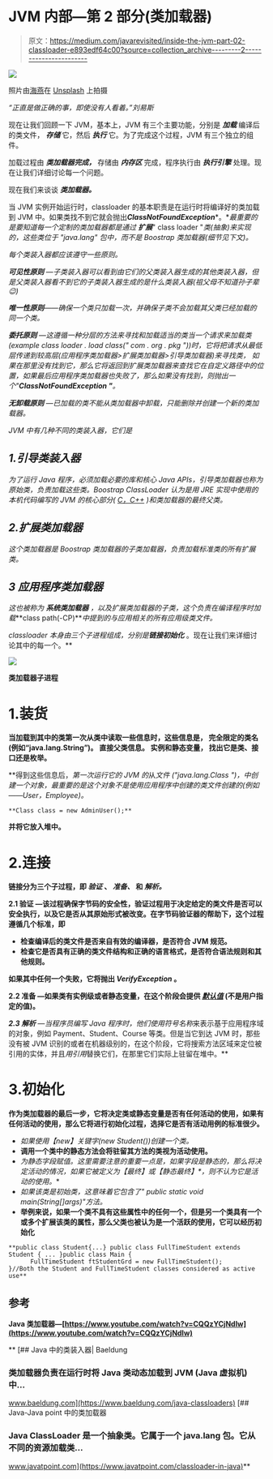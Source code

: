 # JVM 内部—第 2 部分(类加载器)

> 原文：<https://medium.com/javarevisited/inside-the-jvm-part-02-classloader-e893edf64c00?source=collection_archive---------2----------------------->

![](img/2ae037c63ff19aed7788bb4a6d8c5098.png)

照片由[海燕](https://unsplash.com/@petrebels?utm_source=medium&utm_medium=referral)在 [Unsplash](https://unsplash.com?utm_source=medium&utm_medium=referral) 上拍摄

*“正直是做正确的事，即使没有人看着。”刘易斯*

现在让我们回顾一下 JVM，基本上，JVM 有三个主要功能，分别是 ***加载*** 编译后的类文件， ***存储*** 它，然后 ***执行*** 它。为了完成这个过程，JVM 有三个独立的组件。

加载过程由 ***类加载器完成，*** 存储由 ***内存区*** 完成，程序执行由 ***执行引擎*** 处理。现在让我们详细讨论每一个问题。

现在我们来谈谈 ***类加载器。***

当 JVM 实例开始运行时，classloader 的基本职责是在运行时将编译好的类加载到 JVM 中。如果类找不到它就会抛出***ClassNotFoundException****。**最重要的是要知道每一个定制的类加载器都是通过 ***扩展****" class loader "*类(抽象)来实现的，这些类位于 *"java.lang"* 包中，而不是 Boostrap 类加载器(细节见下文)。*

*每个类装入器都应该遵守一些原则。*

***可见性原则** —子类装入器可以看到由它们的父类装入器生成的其他类装入器，但是父类装入器看不到它的子类装入器生成的是什么类装入器(祖父母不知道孙子辈😉)*

***唯一性原则**——确保一个类只加载一次，并确保子类不会加载其父类已经加载的同一个类。*

***委托原则** —这遵循一种分层的方法来寻找和加载适当的类当一个请求来加载类(*example class loader . load class(" com . org . pkg ")*)时，它将把请求从最低层传递到较高层(应用程序类加载器>扩展类加载器>引导类加载器)来寻找类， 如果在那里没有找到它，那么它将返回到扩展类加载器来查找它在自定义路径中的位置，如果最后应用程序类加载器也失败了，那么如果没有找到，则抛出一个"***ClassNotFoundException "***。*

***无卸载原则** —已加载的类不能从类加载器中卸载，只能删除并创建一个新的类加载器。*

*JVM 中有几种不同的类装入器，它们是*

## *1.引导类装入器*

*为了运行 Java 程序，必须加载必要的库和核心 Java APIs，引导类加载器也称为原始类，负责加载这些类。Boostrap ClassLoader 认为是用 JRE 实现中使用的本机代码编写的 JVM 的核心部分( [C，C++](/javarevisited/10-best-c-and-c-programming-books-for-beginners-and-experienced-programmers-eb5ee8dbdc5a) )和类加载器的最终父类。*

## *2.扩展类加载器*

*这个类加载器是 Boostrap 类加载器的子类加载器，负责加载标准类的所有扩展类。*

## *3 应用程序类加载器*

*这也被称为 ***系统类加载器*** ，以及扩展类加载器的子类，这个负责在编译程序时加载***class path(-CP)***中提到的与应用相关的所有应用级类文件。*

*classloader 本身由三个子进程组成，分别是****链接******初始化*** 。现在让我们来详细讨论其中的每一个。**

**![](img/89eef4956629099dbf8dfec055d319f5.png)**

**类加载器子进程**

# **1.装货**

**当加载到其中的类第一次从类中读取一些信息时，这些信息是，
完全限定的类名(例如“java.lang.String”)。
直接父类信息。
实例和静态变量，
找出它是类、接口还是枚举。**

**得到这些信息后，*第一次运行它的 JVM 的*从*文件 *("java.lang.Class ")，*中创建一个对象，最重要的是这个对象不是使用应用程序中创建的类文件创建的(例如——User，Employee)。***

```
**Class class = new AdminUser();**
```

**并将它放入堆中。**

# **2.连接**

**链接分为三个子过程，即 ***验证*** 、 ***准备、*** 和 ***解析。*****

****2.1 验证** —该过程确保字节码的安全性，验证过程用于决定给定的类文件是否可以安全执行，以及它是否从其原始形式被改变。在字节码验证器的帮助下，这个过程遵循几个标准，即**

*   **检查编译后的类文件是否来自有效的编译器，是否符合 JVM 规范。**
*   **检查它是否具有正确的类文件结构和正确的语言格式，是否符合语法规则和其他规则。**

**如果其中任何一个失败，它将抛出 *VerifyException* 。**

****2.2 准备** —如果类有实例级或者静态变量，在这个阶段会提供 [*默认值*](https://chamalwr.medium.com/inside-the-jvm-part-01-90c841abfd81) (不是用户指定的值)。**

****2.3 解析** —当程序员编写 Java 程序时，他们使用*符号名称*来表示基于应用程序域的对象，例如 Payment、Student、Course 等类。但是当它到达 JVM 时，那些没有被 JVM 识别的或者在机器级别的，在这个阶段，它将搜索方法区域来定位被引用的实体，并且*用引用*替换它们，在那里它们实际上驻留在堆中。**

# **3.初始化**

**作为类加载器的最后一步，它将决定类或静态变量是否有任何活动的使用，如果有任何活动的使用，那么它将进行初始化过程，选择它是否有活动用例的标准很少。**

*   **如果使用*【new】*关键字(new Student())创建一个类。**
*   **调用一个类中的静态方法会将驻留其方法的类视为活动使用。**
*   **为静态字段赋值。这里需要注意的重要一点是，如果字段是静态的，那么将决定活动的情况，如果它被定义为*【最终】*或*【静态最终】*，则不认为它是活动的使用。**
*   **如果该类是初始类，这意味着它包含了*" public static void main(String[]args)"*方法。**
*   **举例来说，如果一个类不具有这些属性中的任何一个，但是另一个类具有一个或多个扩展该类的属性，那么父类也被认为是一个活跃的使用，它可以经历初始化**

```
**public class Student{...} public class FullTimeStudent extends Student { ... }public class Main {  
      FullTimeStudent ftStudentGrd = new FullTimeStudent();
}//Both the Student and FullTimeStudent classes considered as active use**
```

## **参考**

**Java 类加载器—[https://www.youtube.com/watch?v=CQQzYCjNdIw](https://www.youtube.com/watch?v=CQQzYCjNdIw)**

**[](https://www.baeldung.com/java-classloaders) [## Java 中的类装入器| Baeldung

### 类加载器负责在运行时将 Java 类动态加载到 JVM (Java 虚拟机)中…

www.baeldung.com](https://www.baeldung.com/java-classloaders) [](https://www.javatpoint.com/classloader-in-java) [## Java-Java point 中的类加载器

### Java ClassLoader 是一个抽象类。它属于一个 java.lang 包。它从不同的资源加载类…

www.javatpoint.com](https://www.javatpoint.com/classloader-in-java)**